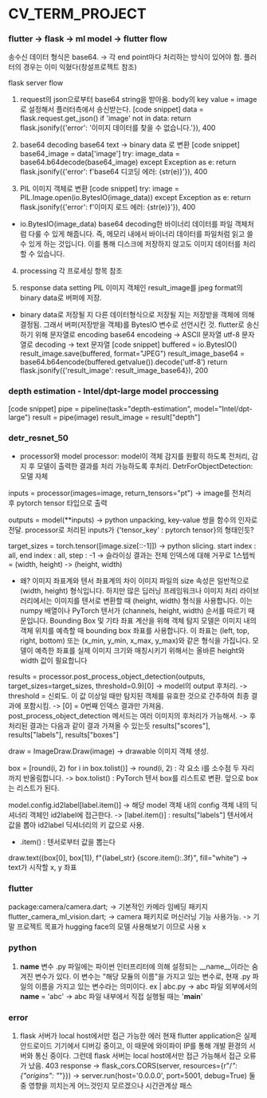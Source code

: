 # CV_TERM_PROJECT

### flutter -> flask -> ml model -> flutter flow
송수신 데이터 형식은 base64.
->  각 end point마다 처리하는 방식이 있어야 함. 플러터의 경우는 이미 익혔다(창설프로젝트 참조)

flask server flow
1. request의 json으로부터 base64 string을 받아옴.
body의 key value = image 로 설정해서 플러터측에서 송신받는다.
[code snippet]
data = flask.request.get_json()
    if 'image' not in data:
        return flask.jsonify({'error': '이미지 데이터를 찾을 수 없습니다.'}), 400

2. base64 decoding
base64 text -> binary data 로 변환
[code snippet]
base64_image = data['image']
    try:
        image_data = base64.b64decode(base64_image)
    except Exception as e:
        return flask.jsonify({'error': f'base64 디코딩 에러: {str(e)}'}), 400

3. PIL 이미지 객체로 변환
[code snippet]
try:
    image = PIL.Image.open(io.BytesIO(image_data))
except Exception as e:
    return flask.jsonify({'error': f'이미지 로드 에러: {str(e)}'}), 400

* io.BytesIO(image_data)
base64 decoding한 바이너리 데이터를 파일 객체처럼 다룰 수 있게 해줍니다. 즉, 메모리 내에서 바이너리 데이터를 파일처럼 읽고 쓸 수 있게 하는 것입니다. 이를 통해 디스크에 저장하지 않고도 이미지 데이터를 처리할 수 있습니다.

4. processing
각 프로세싱 항목 참조

5. response data setting
PIL 이미지 객체인 result_image를 jpeg format의 binary data로 버퍼에 저장.
* binary data로 저장될 지 다른 데이터형식으로 저장될 지는 저장받을 객체에 의해 결정됨. 그래서 버퍼(저장받을 객체)를 BytesIO 변수로 선언시킨 것.
flutter로 송신하기 위해 문자열로 encoding
base64 encodeing -> ASCII 문자열
utf-8 문자열로 decoding -> text 문자열
[code snippet]
buffered = io.BytesIO()
result_image.save(buffered, format="JPEG")
result_image_base64 = base64.b64encode(buffered.getvalue()).decode('utf-8')
return flask.jsonify({'result_image': result_image_base64}), 200

### depth estimation - Intel/dpt-large model proccessing
[code snippet]
pipe = pipeline(task="depth-estimation", model="Intel/dpt-large")
result = pipe(image)
result_image = result["depth"]

### detr_resnet_50
- processor와 model
processor: model이 객체 감지를 원활히 하도록 전처리, 감지 후 모델이 출력한 결과를 처리 가능하도록 후처리.
DetrForObjectDetection: 모델 자체

inputs = processor(images=image, return_tensors="pt")
-> image를 전처리 후 pytorch tensor 타입으로 출력

outputs = model(**inputs)
-> python unpacking, key-value 쌍을 함수의 인자로 전달. processor로 처리된 inputs가 {'tensor_key' : pytorch tensor}의 형태인듯?

target_sizes = torch.tensor([image.size[::-1]])
-> python slicing. start index : all, end index : all, step : -1
-> 슬라이싱 결과는 전체 인덱스에 대해 거꾸로 1스텝씩 = (width, height) -> (height, width)
* 왜?
이미지 좌표계와 텐서 좌표계의 차이
    이미지 파일의 size 속성은 일반적으로 (width, height) 형식입니다.
    하지만 많은 딥러닝 프레임워크나 이미지 처리 라이브러리에서는 이미지를 텐서로 변환할 때 (height, width) 형식을 사용합니다. 이는 numpy 배열이나 PyTorch 텐서가 (channels, height, width) 순서를 따르기 때문입니다.
Bounding Box 및 기타 좌표 계산을 위해
    객체 탐지 모델은 이미지 내의 객체 위치를 예측할 때 bounding box 좌표를 사용합니다. 이 좌표는 (left, top, right, bottom) 또는 (x_min, y_min, x_max, y_max)와 같은 형식을 가집니다.
    모델이 예측한 좌표를 실제 이미지 크기와 매칭시키기 위해서는 올바른 height와 width 값이 필요합니다

results = processor.post_process_object_detection(outputs, target_sizes=target_sizes, threshold=0.9)[0]
-> model의 output 후처리.
-> threshold = 신뢰도. 이 값 이상일 때만 탐지된 객체를 유효한 것으로 간주하여 최종 결과에 포함시킴.
-> [0] = 0번째 인덱스 결과만 가져옴. post_process_object_detection 메서드는 여러 이미지의 후처리가 가능해서.
-> 후처리된 결과는 다음과 같이 결과 가져올 수 있는듯 results["scores"], results["labels"], results["boxes"]


draw = ImageDraw.Draw(image)
-> drawable 이미지 객체 생성.

box = [round(i, 2) for i in box.tolist()]
-> round(i, 2) : 각 요소 i를 소수점 두 자리까지 반올림합니다.
-> box.tolist() : PyTorch 텐서 box를 리스트로 변환. 앞으로 box는 리스트가 된다.

model.config.id2label[label.item()]
-> 해당 model 객체 내의 config 객체 내의 딕셔너리 객체인 id2label에 접근한다.
-> [label.item()] : results["labels"] 텐서에서 값을 뽑아 id2label 딕셔너리의 키 값으로 사용.

* .item() : 텐서로부터 값을 뽑는다

draw.text((box[0], box[1]), f"{label_str} {score.item():.3f}", fill="white")
-> text가 시작할 x, y 좌표

### flutter
package:camera/camera.dart;
-> 기본적인 카메라 임베딩 패키지
flutter_camera_ml_vision.dart;
-> camera 패키지로 머신러닝 기능 사용가능. 
-> 기말 프로젝트 목표가 hugging face의 모델 사용해보기 이므로 사용 x


### python
1. __name__ 변수
.py 파일에는 파이썬 인터프리터에 의해 설정되는 __name__이라는 숨겨진 변수가 있다. 
이 변수는 "해당 모듈의 이름"을 가지고 있는 변수로, 현재 .py 파일의 이름을 가지고 있는 변수라는 의미이다. 
ex | abc.py 
-> abc 파일 외부에서의 __name__ = 'abc'
-> abc 파일 내부에서 직접 실행될 때는 '__main__'

### error
1. flask 서버가 local host에서만 접근 가능한 에러
현재 flutter application은 실제 안드로이드 기기에서 디버깅 중이고, 이 때문에 와이파이 IP를 통해 개발 환경의 서버와 통신 중이다. 그런데 flask 서버는 local host에서만 접근 가능해서 접근 오류가 났음. 403 response
-> flask_cors.CORS(server, resources={r"/*": {"origins": "*"}})
-> server.run(host='0.0.0.0', port=5001, debug=True)
둘 중 영향을 끼치는게 어느것인지 모르겠으나 시간관계상 패스

